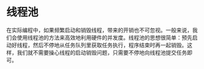# 线程池

在实际编程中，如果频繁启动和销毁线程，带来的开销也不可忽视。一般来说，我们会使用线程池的方法来高效地利用硬件的并发度。线程池的思想很简单：预先启动好线程，然后不停地从任务队列里获取任务执行，程序结束时再一起销毁。这样，我们就不需要操心线程的启动销毁问题，只需要不停地向线程池提交任务即可。